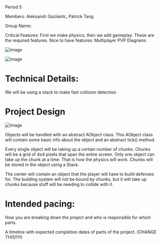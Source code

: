 Period 5

Members: Aleksandr Gaziiantc, Patrick Tang

Group Name: 







Critical Features: First we make physics, then we add gameplay. These are the required features. 
Nice to have features: Multiplayer PVP
Diagrams

![image](https://github.com/user-attachments/assets/fac54002-5361-4e1d-870a-b6f93a9b8bba)

![image](https://github.com/user-attachments/assets/8e04842d-cfc0-4bd4-bd7b-a00c691fcfd7)



# Technical Details:

We will be using a stack to make fast collision detection

# Project Design

![image](https://github.com/user-attachments/assets/39f1c8c4-cb6a-4cb7-8e36-9629b4a913b1)


Objects will be handled with an abstract AObject class. This AObject class will contain some basic info about the object and an abstract tick() method. 

Every single object will be taking up a certain number of chunks. Chunks will be a grid of 4x4 pixels that span the entire screen. Only one object can take up the chunk at a time. That is how the physics will work. Chunks will be stored in the object using a Stack.

The center will contain an object that the player will have to build defenses for. The building system will not be bound by chunks, but it will take up chunks because stuff will be needing to collide with it.


    
# Intended pacing:

How you are breaking down the project and who is responsible for which parts.

A timeline with expected completion dates of parts of the project. (CHANGE THIS!!!!!)

